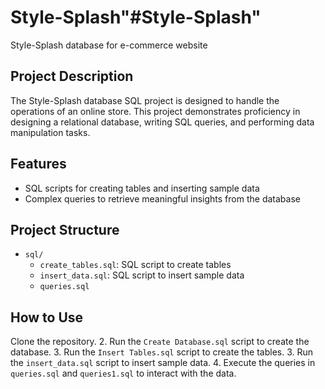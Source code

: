 # Style-Splash"#Style-Splash"
Style-Splash database for e-commerce website 

## Project Description
The Style-Splash database SQL project is  designed to handle the operations of an online store. This project demonstrates proficiency in designing a relational database, writing SQL queries, and performing data manipulation tasks.

## Features
- SQL scripts for creating tables and inserting sample data
- Complex queries to retrieve meaningful insights from the database

## Project Structure
- `sql/`
  - `create_tables.sql`: SQL script to create tables
  - `insert_data.sql`: SQL script to insert sample data
  - `queries.sql`
 
## How to Use
Clone the repository.
2. Run the `Create Database.sql` script to create the database.
3. Run the `Insert Tables.sql` script to create the tables.
3. Run the `insert_data.sql` script to insert sample data.
4. Execute the queries in `queries.sql` and `queries1.sql` to interact with the data.


